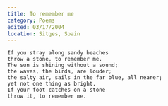 ```yaml
---
title: To remember me
category: Poems
edited: 03/17/2004
location: Sitges, Spain
---
```


    If you stray along sandy beaches
    throw a stone, to remember me.
    The sun is shining without a sound;
    the waves, the birds, are louder;
    the salty air, sails in the far blue, all nearer;
    yet not one thing as bright.
    If your foot catches on a stone
    throw it, to remember me.


